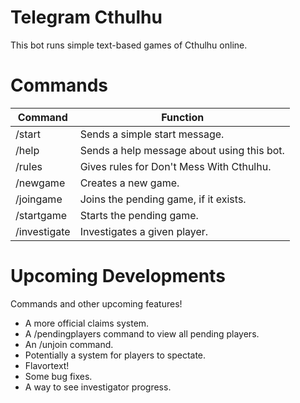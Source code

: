 # Telegram Cthulhu
This bot runs simple text-based games of Cthulhu online. 

# Commands
|  Command|Function |
|--|--|
| /start |Sends a simple start message.  |
| /help | Sends a help message about using this bot. |
| /rules | Gives rules for Don't Mess With Cthulhu. |
| /newgame | Creates a new game. |
| /joingame | Joins the pending game, if it exists. |
| /startgame | Starts the pending game. |
| /investigate| Investigates a given player. |

# Upcoming Developments

Commands and other upcoming features!
 - A more official claims system.
 - A /pendingplayers command to view all pending players.
 - An /unjoin command.
 - Potentially a system for players to spectate.
 - Flavortext!
 - Some bug fixes.
 - A way to see investigator progress.

